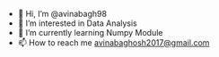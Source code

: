 - 👋 Hi, I’m @avinabagh98
- 👀 I’m interested in Data Analysis
- 🌱 I’m currently learning Numpy Module
- 📫 How to reach me avinabaghosh2017@gmail.com

<!---
avinabagh98/avinabagh98 is a ✨ special ✨ repository because its `README.md` (this file) appears on your GitHub profile.
You can click the Preview link to take a look at your changes.
--->
